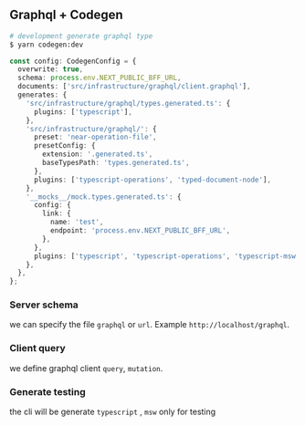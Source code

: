 ## Graphql + Codegen

```bash
# development generate graphql type
$ yarn codegen:dev
```

```typescript
const config: CodegenConfig = {
  overwrite: true,
  schema: process.env.NEXT_PUBLIC_BFF_URL,
  documents: ['src/infrastructure/graphql/client.graphql'],
  generates: {
    'src/infrastructure/graphql/types.generated.ts': {
      plugins: ['typescript'],
    },
    'src/infrastructure/graphql/': {
      preset: 'near-operation-file',
      presetConfig: {
        extension: '.generated.ts',
        baseTypesPath: 'types.generated.ts',
      },
      plugins: ['typescript-operations', 'typed-document-node'],
    },
    '__mocks__/mock.types.generated.ts': {
      config: {
        link: {
          name: 'test',
          endpoint: 'process.env.NEXT_PUBLIC_BFF_URL',
        },
      },
      plugins: ['typescript', 'typescript-operations', 'typescript-msw'],
    },
  },
};
```

### Server schema

we can specify the file `graphql` or `url`. Example `http://localhost/graphql`.

### Client query

we define graphql client `query`, `mutation`.

### Generate testing

the cli will be generate `typescript` , `msw` only for testing
